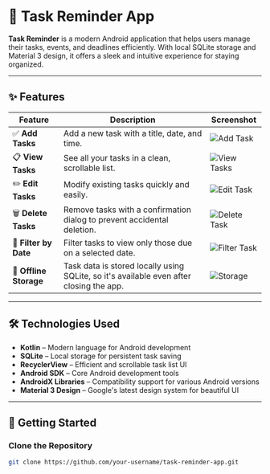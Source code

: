 # 📌 Task Reminder App

**Task Reminder** is a modern Android application that helps users manage their tasks, events, and deadlines efficiently. With local SQLite storage and Material 3 design, it offers a sleek and intuitive experience for staying organized.

---

## ✨ Features

| Feature            | Description                                                                      | Screenshot |
|--------------------|----------------------------------------------------------------------------------|------------|
| ✅ **Add Tasks**    | Add a new task with a title, date, and time.                                     | ![Add Task](https://github.com/user-attachments/assets/6db6bcd0-227c-43d6-b1f2-b01374ed98c0) |
| 📋 **View Tasks**   | See all your tasks in a clean, scrollable list.                                  | ![View Tasks](screenshots/view_tasks.png) |
| ✏️ **Edit Tasks**   | Modify existing tasks quickly and easily.                                        | ![Edit Task](screenshots/edit_task.png) |
| 🗑️ **Delete Tasks** | Remove tasks with a confirmation dialog to prevent accidental deletion.          | ![Delete Task](screenshots/delete_task.png) |
| 📅 **Filter by Date** | Filter tasks to view only those due on a selected date.                          | ![Filter Task](screenshots/filter_tasks.png) |
| 💾 **Offline Storage** | Task data is stored locally using SQLite, so it's available even after closing the app. | ![Storage](screenshots/sqlite_storage.png) |

---

## 🛠 Technologies Used

- **Kotlin** – Modern language for Android development  
- **SQLite** – Local storage for persistent task saving  
- **RecyclerView** – Efficient and scrollable task list UI  
- **Android SDK** – Core Android development tools  
- **AndroidX Libraries** – Compatibility support for various Android versions  
- **Material 3 Design** – Google's latest design system for beautiful UI

---

## 🚀 Getting Started

### Clone the Repository
```bash
git clone https://github.com/your-username/task-reminder-app.git
